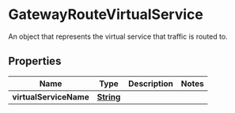

# GatewayRouteVirtualService

An object that represents the virtual service that traffic is routed to.

## Properties

| Name | Type | Description | Notes |
|------------ | ------------- | ------------- | -------------|
|**virtualServiceName** | [**String**](String.md) |  |  |



